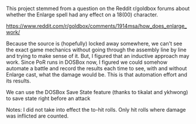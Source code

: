 This project stemmed from a question on the Reddit r/goldbox forums about whether the Enlarge spell had any effect on a 18(00) character.

https://www.reddit.com/r/goldbox/comments/1914msa/how_does_enlarge_work/

Because the source is (hopefully) locked away somewhere, we can't see the exact game mechanics without going through the assembly line by line and trying to make sense of it.  But, I figured that an inductive approach may work.  Since PoR runs in DOSBox now, I figured we could somehow automate a battle and record the results each time to see, with and without Enlarge cast, what the damage would be.  This is that automation effort and its results.

We can use the DOSBox Save State feature (thanks to tikalat and ykhwong) to save state right before an attack


Notes:
 I did not take into effect the to-hit rolls.  Only hit rolls where damage was inflicted are counted.
